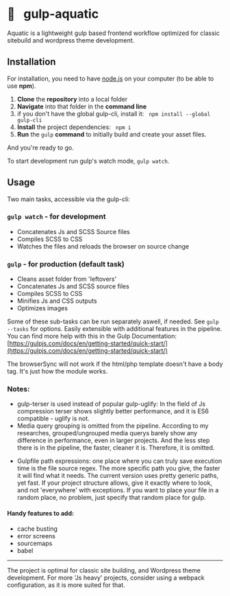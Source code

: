 # 🌊 &nbsp;&nbsp;gulp-aquatic

Aquatic is a lightweight gulp based frontend workflow optimized for classic sitebuild and wordpress theme development.


## Installation

For installation, you need to have [node.js](https://nodejs.org/en/) on your computer (to be able to use **npm**).

1. **Clone** the **repository** into a local folder
2. **Navigate** into that folder in the **command line**
2. if you don't have the global gulp-cli, install it:&nbsp;&nbsp; `npm install --global gulp-cli`
3. **Install** the project dependencies:&nbsp;&nbsp; `npm i`
4. **Run** the `gulp` **command** to initially build and create your asset files.

And you're ready to go. 

To start development run gulp's watch mode, `gulp watch`.

## Usage
Two main tasks, accessible via the gulp-cli:

### `gulp watch` - for development

* Concatenates Js and SCSS Source files
* Compiles SCSS to CSS
* Watches the files and reloads the browser on source change

### `gulp` - for production (default task)

* Cleans asset folder from 'leftovers'
* Concatenates Js and SCSS source files
* Compiles SCSS to CSS
* Minifies Js and CSS outputs
* Optimizes images

Some of these sub-tasks can be run separately aswell, if needed. See `gulp --tasks` for options. Easily extensible with additional features in the pipeline. You can find more help with this in the Gulp Documentation: [https://gulpjs.com/docs/en/getting-started/quick-start/](https://gulpjs.com/docs/en/getting-started/quick-start/)

The browserSync will not work if the html/php template doesn't have a body tag. It's just how the module works.

### Notes:
- gulp-terser is used instead of popular gulp-uglify: In the field of Js compression terser shows slightly better performance, and it is ES6 compatible - uglify is not.
- Media query grouping is omitted from the pipeline. According to my researches, grouped/ungrouped media querys barely show any difference in performance, even in larger projects. And the less step there is in the pipeline, the faster, cleaner it is. Therefore, it is omitted.
<!-- 
Choosing BrowserSync over Livereload: It is not constrained to a single device, it works across desktop and mobile devices at the same time. It will update code changes, synchronize scroll positions and form inputs automatically across all browsers and devices. Also it doesn't need a browser plugin.
More: [https://www.slant.co/versus/5065/5066/~livereload_vs_browsersync](https://www.slant.co/versus/5065/5066/~livereload_vs_browsersync)
-->
- Gulpfile path expressions: one place where you can truly save execution time is the file source regex. The more specific path you give, the faster it will find what it needs. The current version uses pretty generic paths, yet fast. If your project structure allows, give it exactly where to look, and not 'everywhere' with exceptions. If you want to place your file in a random place, no problem, just specify that random place for gulp.

#### Handy features to add:
- cache busting
- error screens
- sourcemaps
- babel

***

The project is optimal for classic site building, and Wordpress theme development. For more 'Js heavy' projects, consider using a webpack configuration, as it is more suited for that.
